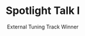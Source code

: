 ---
# Determines which item appears first on the schedule (lowest number (0) appears first)
sequence_id: 3

day: Tuesday, 11th

# Time of the event
time: 11:15 - 12:00

# Title of the event
title: "Spotlight Talk I"
subtitle: External Tuning Track Winner

# Speaker Info
speaker: Distributed Shampoo<br>Submission Team
# webpage: /organizers
# affil: Buzz University
# affil_link: https://buzz.edu
# affil2: Buzz University
# affil2_link: https://buzz.edu

# Image
img: ../organizers/michael.jpg
img_link: https://hjmshi.github.io/
---